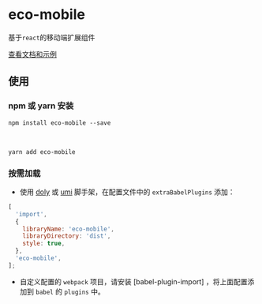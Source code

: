 # eco-mobile

基于`react`的移动端扩展组件

[查看文档和示例][site]

## 使用

### npm 或 yarn 安装

```shell
npm install eco-mobile --save
```

<br />

```shell
yarn add eco-mobile
```

### 按需加载

- 使用 [doly] 或 [umi] 脚手架，在配置文件中的 `extraBabelPlugins` 添加：

```javascript
[
  'import',
  {
    libraryName: 'eco-mobile',
    libraryDirectory: 'dist',
    style: true,
  },
  'eco-mobile',
];
```

- 自定义配置的 `webpack` 项目，请安装 [babel-plugin-import] ，将上面配置添加到 `babel` 的 `plugins` 中。

[site]: https://yicoding.github.io/eco-mobile
[doly]: https://www.npmjs.com/package/doly-cli
[umi]: https://umijs.org/zh-CN
